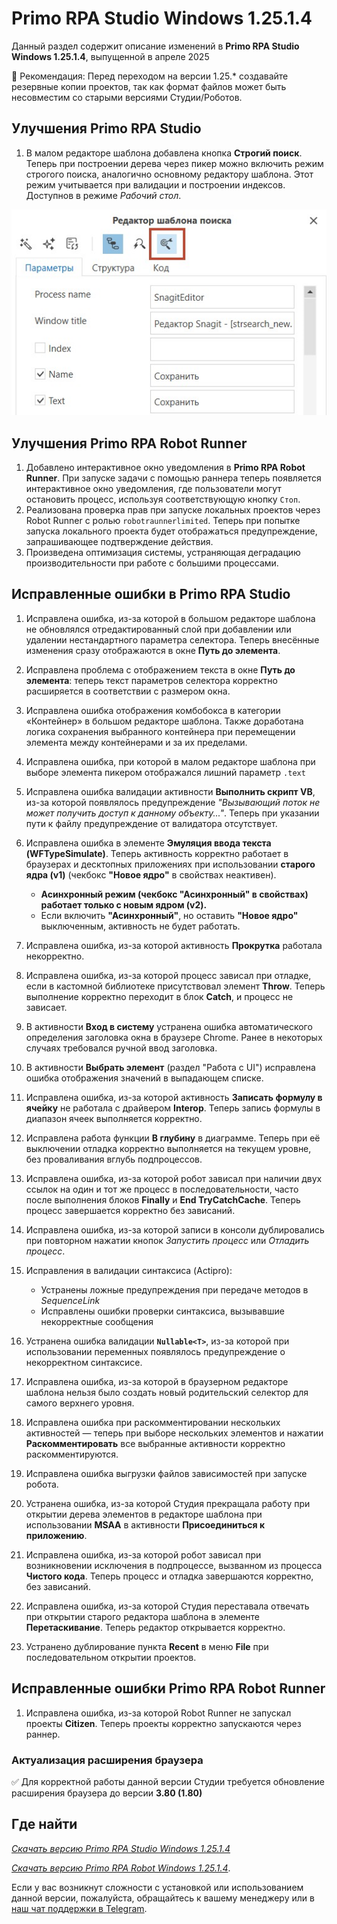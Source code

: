 # Primo RPA Studio Windows 1.25.1.4


Данный раздел содержит описание изменений в **Primo RPA Studio Windows 1.25.1.4**, выпущенной в апреле 2025

📌 Рекомендация: Перед переходом на версии 1.25.\* создавайте резервные копии проектов, так как формат файлов может быть несовместим со старыми версиями Студии/Роботов.

## Улучшения Primo RPA Studio

1. В малом редакторе шаблона добавлена кнопка **Строгий поиск**. Теперь при построении дерева через пикер можно включить режим строгого поиска, аналогично основному редактору шаблона. Этот режим учитывается при валидации и построении индексов. Доступнов в режиме _Рабочий стол_.

![](<../../../.gitbook/assets1/strict_search_editor.png>)


## Улучшения Primo RPA Robot Runner

1. Добавлено интерактивное окно уведомления в **Primo RPA Robot Runner**. При запуске задачи с помощью раннера теперь появляется интерактивное окно уведомления, где пользователи могут остановить процесс, используя соответствующую кнопку `Стоп`.
1. Реализована проверка прав при запуске локальных проектов через Robot Runner с ролью `robotraunnerlimited`. Теперь при попытке запуска локального проекта будет отображаться предупреждение, запрашивающее подтверждение действия.
1. Произведена оптимизация системы, устраняющая деградацию производительности при работе с большими процессами.

## Исправленные ошибки в Primo RPA Studio

1. Исправлена ошибка, из-за которой в большом редакторе шаблона не обновлялся отредактированный слой при добавлении или удалении нестандартного параметра селектора. Теперь внесённые изменения сразу отображаются в окне **Путь до элемента**.
1. Исправлена проблема с отображением текста в окне **Путь до элемента**: теперь текст параметров селектора корректно расширяется в соответствии с размером окна.
1. Исправлена ошибка отображения комбобокса в категории «Контейнер» в большом редакторе шаблона. Также доработана логика сохранения выбранного контейнера при перемещении элемента между контейнерами и за их пределами.
1. Исправлена ошибка, при которой в малом редакторе шаблона при выборе элемента пикером отображался лишний параметр `.text`
1. Исправлена ошибка валидации активности **Выполнить скрипт VB**, из-за которой появлялось предупреждение *"Вызывающий поток не может получить доступ к данному объекту..."*. Теперь при указании пути к файлу предупреждение от валидатора отсутствует.
1. Исправлена ошибка в элементе **Эмуляция ввода текста (WFTypeSimulate)**. Теперь активность корректно работает в браузерах и десктопных приложениях при использовании **старого ядра (v1)** (чекбокс **"Новое ядро"** в свойствах неактивен).

   - **Асинхронный режим (чекбокс "Асинхронный" в свойствах) работает только с новым ядром (v2).**
   - Если включить **"Асинхронный"**, но оставить **"Новое ядро"** выключенным, активность не будет работать.

1. Исправлена ошибка, из-за которой активность **Прокрутка** работала некорректно.
1. Исправлена ошибка, из-за которой процесс зависал при отладке, если в кастомной библиотеке присутствовал элемент **Throw**. Теперь выполнение корректно переходит в блок **Catch**, и процесс не зависает.
1. В активности **Вход в систему** устранена ошибка автоматического определения заголовка окна в браузере Chrome. Ранее в некоторых случаях требовался ручной ввод заголовка.
1. В активности **Выбрать элемент** (раздел "Работа с UI") исправлена ошибка отображения значений в выпадающем списке.
1. Исправлена ошибка, из-за которой активность **Записать формулу в ячейку** не работала с драйвером **Interop**. Теперь запись формулы в диапазон ячеек выполняется корректно.
1. Исправлена работа функции **В глубину** в диаграмме. Теперь при её выключении отладка корректно выполняется на текущем уровне, без проваливания вглубь подпроцессов.
1. Исправлена ошибка, из-за которой робот зависал при наличии двух ссылок на один и тот же процесс в последовательности, часто после выполнения блоков **Finally** и **End TryCatchCache**. Теперь процесс завершается корректно без зависаний.
1. Исправлена ошибка, из-за которой записи в консоли дублировались при повторном нажатии кнопок *Запустить процесс* или *Отладить процесс*.
1. Исправления в валидации синтаксиса (Actipro):

   - Устранены ложные предупреждения при передаче методов в *SequenceLink*
   - Исправлены ошибки проверки синтаксиса, вызывавшие некорректные сообщения

1. Устранена ошибка валидации **`Nullable<T>`**, из-за которой при использовании переменных появлялось предупреждение о некорректном синтаксисе.
1. Исправлена ошибка, из-за которой в браузерном редакторе шаблона нельзя было создать новый родительский селектор для самого верхнего уровня.
1. Исправлена ошибка при раскомментировании нескольких активностей — теперь при выборе нескольких элементов и нажатии **Раскомментировать** все выбранные активности корректно раскомментируются.
1. Исправлена ошибка выгрузки файлов зависимостей при запуске робота.
1. Устранена ошибка, из-за которой Студия прекращала работу при открытии дерева элементов в редакторе шаблона при использовании **MSAA** в активности **Присоединиться к приложению**.
1. Исправлена ошибка, из-за которой робот зависал при возникновении исключения в подпроцессе, вызванном из процесса **Чистого кода**. Теперь процесс и отладка завершаются корректно, без зависаний.
1. Исправлена ошибка, из-за которой Студия переставала отвечать при открытии старого редактора шаблона в элементе **Перетаскивание**. Теперь редактор открывается корректно.
1. Устранено дублирование пункта **Recent** в меню **File** при последовательном открытии проектов.

## Исправленные ошибки Primo RPA Robot Runner

1. Исправлена ошибка, из-за которой Robot Runner не запускал проекты **Citizen**. Теперь проекты корректно запускаются через раннер.

### Актуализация расширения браузера

✅ Для корректной работы данной версии Студии требуется обновление расширения браузера до версии **3.80 (1.80)**

## Где найти

[_Скачать версию Primo RPA Studio Windows 1.25.1.4_](https://disk.primo-rpa.ru/index.php/s/t9BHBjR6PP06Yax?path=%2FLTS%2FStudio%2F1.25.1)

[_Скачать версию Primo RPA Robot Windows 1.25.1.4_](https://disk.primo-rpa.ru/index.php/s/t9BHBjR6PP06Yax?path=%2FLTS%2FRobot%2F1.25.1).

Если у вас возникнут сложности с установкой или использованием данной версии, пожалуйста, обращайтесь к вашему менеджеру или в [наш чат поддержки в Telegram](https://t.me/primo_RPA_chat).
